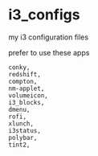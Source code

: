 # i3_configs
my i3 configuration files


prefer to use these apps


    conky, 
    redshift, 
    compton, 
    nm-applet, 
    volumeicon, 
    i3_blocks, 
    dmenu, 
    rofi, 
    xlunch, 
    i3status,
    polybar,
    tint2,
    

